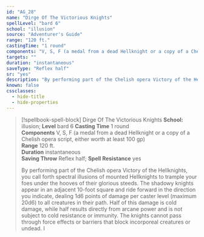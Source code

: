 ```yaml
---
id: "AG_28"
name: "Dirge Of The Victorious Knights"
spellLevel: "bard 6"
school: "illusion"
source: "Adventurer's Guide"
range: "120 ft."
castingTime: "1 round"
components: "V, S, F (a medal from a dead Hellknight or a copy of a Chelish opera script, either worth at least 100 gp)"
targets: ""
duration: "instantaneous"
saveType: "Reflex half"
sr: "yes"
description: "By performing part of the Chelish opera Victory of the Hellknights, you call forth spectral illusions of mounted Hellknights to trample your foes under the hooves of their glorious steeds. The shadowy knights appear in an adjacent 10-foot square and ride forward in the direction you indicate, dealing 1d6 points of damage per caster level (maximum 20d6) to all creatures in their path. Half of this damage is cold damage, while half results directly from arcane power and is not subject to cold resistance or immunity. The knights cannot pass through force effects or barriers that block incorporeal creatures or undead. I"
known: false
cssclasses:
  - hide-title
  - hide-properties
---
```


> [!spellbook-spell-block] Dirge Of The Victorious Knights
> **School:** illusion; **Level** bard 6
> **Casting Time** 1 round  
> **Components** V, S, F (a medal from a dead Hellknight or a copy of a Chelish opera script, either worth at least 100 gp)  
> **Range** 120 ft.  
> **Duration** instantaneous  
> **Saving Throw** Reflex half; **Spell Resistance** yes
> 
> By performing part of the Chelish opera Victory of the Hellknights, you call forth spectral illusions of mounted Hellknights to trample your foes under the hooves of their glorious steeds. The shadowy knights appear in an adjacent 10-foot square and ride forward in the direction you indicate, dealing 1d6 points of damage per caster level (maximum 20d6) to all creatures in their path. Half of this damage is cold damage, while half results directly from arcane power and is not subject to cold resistance or immunity. The knights cannot pass through force effects or barriers that block incorporeal creatures or undead. I